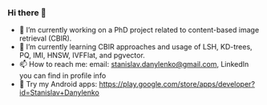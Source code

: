 ### Hi there 👋

- 🔭 I’m currently working on a PhD project related to content-based image retrieval (CBIR).
- 🌱 I’m currently learning CBIR approaches and usage of LSH, KD-trees, PQ, IMI, HNSW, IVFFlat, and pgvector.
- 📫 How to reach me: email: stanislav.danylenko@gmail.com, LinkedIn you can find in profile info
- 📱 Try my Android apps: https://play.google.com/store/apps/developer?id=Stanislav+Danylenko

<!--
**StanislavDanylenko/StanislavDanylenko** is a ✨ _special_ ✨ repository because its `README.md` (this file) appears on your GitHub profile.

Here are some ideas to get you started:

- 🔭 I’m currently working on some small projects with examples to have them on hand.
- 🌱 I’m currently learning JPA and other DB related fadvanced themes.
- 👯 I’m looking to collaborate on ...
- 🤔 I’m looking for help with ...
- 💬 Ask me about ...
- 📫 How to reach me: email: stanislav.danylenko@gmail.com, LinkedIn you can find in profile info
- 😄 Pronouns: ...
- ⚡ Fun fact: ...
-->
